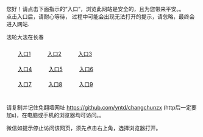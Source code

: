 您好！请点击下面指示的“入口”，浏览此网站是安全的，且为您带来平安。。 <br/>
点击入口后，请耐心等待， 过程中可能会出现无法打开的提示，请忽略，最终会进入网站. </br>

法轮大法在长春<br/>
<div style="padding:10px"><a style="margin:20px" target="_blank" href="https://dv8a5bot60tub.cloudfront.net/2Qpsp?msnmwt" id="ccLink1" rel="nofollow">入口1</a> <a target="_blank" style="margin:20px" href="https://dxce49ehp30c6.cloudfront.net/2Qpsp?xjdgfkpf" id="ccLink2" rel="nofollow">入口2</a> <a style="margin:20px" target="_blank" href="https://d1ifakyshzmk27.cloudfront.net/2Qpsp?cobnkzo" id="ccLink3" rel="nofollow">入口3</a></div>

<div style="padding:10px" ><a style="margin:20px" target="_blank" href="https://dv8a5bot60tub.cloudfront.net/2Qpsp?msnmwt" id="ccLink4" rel="nofollow">入口4</a> <a style="margin:20px" href="https://dxce49ehp30c6.cloudfront.net/2Qpsp?xjdgfkpf" target="_blank" id="ccLink5" rel="nofollow">入口5</a> <a style="margin:20px" href="https://d1ifakyshzmk27.cloudfront.net/2Qpsp?cobnkzo" target="_blank" id="ccLink6" rel="nofollow">入口6</a></div>

<div style="padding:10px"><a style="margin:20px" target="_blank" href="https://dv8a5bot60tub.cloudfront.net/2Qpsp?msnmwt" id="ccLink7" rel="nofollow">入口7</a> <a style="margin:20px" href="https://dxce49ehp30c6.cloudfront.net/2Qpsp?xjdgfkpf" target="_blank" id="ccLink8" rel="nofollow">入口8</a> <a style="margin:20px" target="_blank" href="https://d1ifakyshzmk27.cloudfront.net/2Qpsp?cobnkzo" id="ccLink9" rel="nofollow">入口9</a></div>

<br/>



请复制并记住免翻墙网址 https://github.com/yntd/changchunzx (http后一定要加s)，在电脑或手机的浏览器均可访问。。<br/>

微信如提示停止访问该网页，须先点击右上角，选择浏览器打开。
